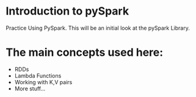 # Introduction to pySpark
Practice Using PySpark.  This will be an initial look at the pySpark Library. 

# The main concepts used here:
* RDDs
* Lambda Functions
* Working with K,V pairs
* More stuff...
